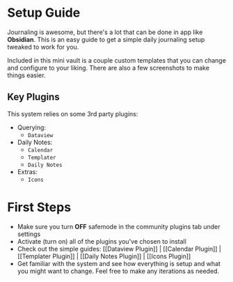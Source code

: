 # Setup Guide

Journaling is awesome, but there's a lot that can be done in app like **Obsidian**. This is an easy guide to get a simple daily journaling setup tweaked to work for you.

Included in this mini vault is a couple custom templates that you can change and configure to your liking. There are also a few screenshots to make things easier.

## Key Plugins

This system relies on some 3rd party plugins:

- Querying:
  - `Dataview`
- Daily Notes:
  - `Calendar`
  - `Templater`
  - `Daily Notes`
- Extras:
  - `Icons`

# First Steps

- Make sure you turn **OFF** safemode in the community plugins tab under settings
- Activate (turn on) all of the plugins you've chosen to install
- Check out the simple guides: [[Dataview Plugin]] | [[Calendar Plugin]] | [[Templater Plugin]] | [[Daily Notes Plugin]] | [[Icons Plugin]]
- Get familiar with the system and see how everything is setup and what you might want to change. Feel free to make any iterations as needed.

